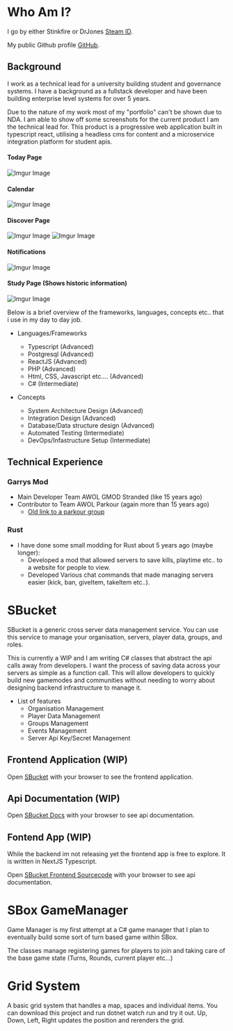 # Who Am I?
I go by either Stinkfire or DrJones [Steam ID](https://steamcommunity.com/id/stinkfire).

My public Github profile [GitHub](https://github.com/tjones4701).

## Background
I work as a technical lead for a university building student and governance systems. I have a background as a fullstack developer and have been building enterprise level systems for over 5 years.

Due to the nature of my work most of my "portfolio" can't be shown due to NDA.
I am able to show off some screenshots for the current product I am the technical lead for.
This product is a progressive web application built in typescript react, utilising a headless cms for content and a microservice integration platform for student apis.
#### Today Page
![Imgur Image](https://imgur.com/vw4G4zU.jpg)
#### Calendar
![Imgur Image](https://imgur.com/DKQ2u0o.jpg)
#### Discover Page
![Imgur Image](https://imgur.com/gtvS7bm.jpg)
![Imgur Image](https://imgur.com/w4WiCh9.jpg)
#### Notifications
![Imgur Image](https://imgur.com/RfOre8N.jpg)
#### Study Page (Shows historic information)
![Imgur Image](https://imgur.com/1z8CWNz.jpg)


Below is a brief overview of the frameworks, languages, concepts etc.. that i use in my day to day job.
- Languages/Frameworks
    -   Typescript (Advanced)
    -   Postgresql (Advanced)
    -   ReactJS (Advanced)
    -   PHP (Advanced)
    -   Html, CSS, Javascript etc.... (Advanced)
    -   C# (Intermediate)

- Concepts
    -   System Architecture Design (Advanced)
    -   Integration Design (Advanced)
    -   Database/Data structure design (Advanced)
    -   Automated Testing (Intermediate)
    -   DevOps/Infastructure Setup (Intermediate)


## Technical Experience
### Garrys Mod
- Main Developer Team AWOL GMOD Stranded (like 15 years ago)
- Contributor to Team AWOL Parkour (again more than 15 years ago)
    - [Old link to a parkour group](https://steamcommunity.com/groups/awolparkour)

### Rust
-   I have done some small modding for Rust about 5 years ago (maybe longer):
    -   Developed a mod that allowed servers to save kills, playtime etc.. to a website for people to view.
    -   Developed Various chat commands that made managing servers easier (kick, ban, giveItem, takeItem etc..). 

# SBucket

SBucket is a generic cross server data management service.
You can use this service to manage your organisation, servers, player data, groups, and roles.

This is currently a WIP and I am writing C# classes that abstract the api calls away from developers. I want the process of saving data across your servers as simple as a function call.
This will allow developers to quickly build new gamemodes and communities without needing to worry about designing backend infrastructure to manage it.

- List of features
    -   Organisation Management
    -   Player Data Management
    -   Groups Management
    -   Events Management
    -   Server Api Key/Secret Management


## Frontend Application (WIP)
Open [SBucket](https://sbucket.net) with your browser to see the frontend application.

## Api Documentation (WIP)
Open [SBucket Docs](https://api.sbucket.net/docs) with your browser to see api documentation.

## Fontend App (WIP)
While the backend im not releasing yet the frontend app is free to explore.
It is written in NextJS Typescript.

Open [SBucket Frontend Sourcecode](https://github.com/tjones4701/sbox-bucket-fe) with your browser to see api documentation.


#  SBox GameManager

Game Manager is my first attempt at a C# game manager that I plan to eventually build some sort of turn based game within SBox.

The classes manage registering games for players to join and taking care of the base game state (Turns, Rounds, current player etc...)

#  Grid System

A basic grid system that handles a map, spaces and individual items.
You can download this project and run dotnet watch run and try it out. Up, Down, Left, Right updates the position and rerenders the grid.

